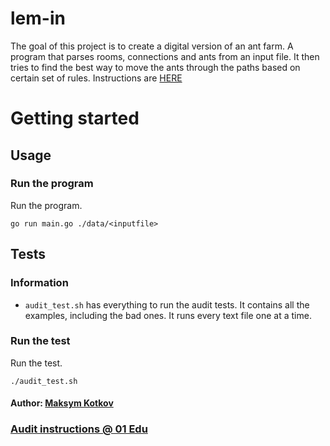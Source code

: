 # lem-in

The goal of this project is to create a digital version of an ant farm.
A program that parses rooms, connections and ants from an input file. It then tries to find the best way to move the ants through the paths based on certain set of rules. Instructions are [HERE](https://01.kood.tech/git/root/public/src/branch/master/subjects/lem-in)

# Getting started

## Usage

### Run the program


Run the program.

```
go run main.go ./data/<inputfile>

```

## Tests

### Information

-   `audit_test.sh` has everything to run the audit tests. It contains all the examples, including the bad ones. It runs every text file one at a time.

### Run the test

Run the test.

```
./audit_test.sh
```

#### Author: [Maksym Kotkov](https://01.kood.tech/git/mkotkov)

### [Audit instructions @ 01 Edu](https://01.kood.tech/git/root/public/src/branch/master/subjects/lem-in/audit)
